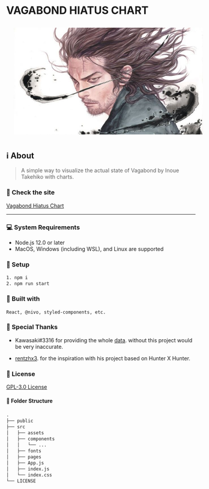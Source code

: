 # VAGABOND HIATUS CHART

<p align="center">
  	<img style="padding: 10px 20px;" src="docs/images/vagabond_banner.jpg" />
</p>

## :information_source: About

> A simple way to visualize the actual state of Vagabond by Inoue Takehiko with charts.

### :rocket: Check the site

[Vagabond Hiatus Chart](https://falsepopsky.github.io/vagabond-hiatus-chart/)

---

### :computer: System Requirements

- Node.js 12.0 or later
- MacOS, Windows (including WSL), and Linux are supported

### 🔧 Setup

```
1. npm i
2. npm run start
```

### :pushpin: Built with

```
React, @nivo, styled-components, etc.
```

### :clap: Special Thanks

- Kawasaki#3316 for providing the whole [data](https://docs.google.com/spreadsheets/d/1fw7G9I2zPtAfSh0NUl-4m7G5wsXe5PIcMFRtd03jVz0/). without this project would be very inaccurate.

- [rentzhx3](https://github.com/rentzhx3/). for the inspiration with his project based on Hunter X Hunter.

### :scroll: License

[GPL-3.0 License](https://github.com/falsepopsky/vagabond-hiatus-chart/blob/main/LICENSE)

#### :open_file_folder: Folder Structure

<div style="margin: 20px 0;">

    .
    ├── public
    ├── src
    │   ├── assets
    │   ├── components
    │   │   └── ...
    │   ├── fonts
    │   ├── pages
    │   ├── App.js
    │   ├── index.js
    │   └── index.css
    └── LICENSE

</div>
